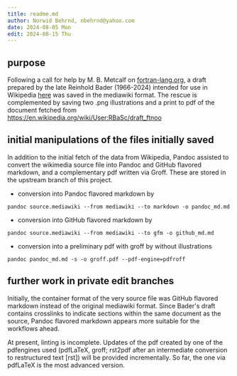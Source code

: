 ```yaml
---
title: readme.md
author: Norwid Behrnd, nbehrnd@yahoo.com
date: 2024-08-05 Mon
edit: 2024-08-15 Thu
---
```


## purpose

Following a call for help by M. B. Metcalf on
[fortran-lang.org](https://fortran-lang.discourse.group/t/reinhold-bader-1966-2024/8233/5),
a draft prepared by the late Reinhold Bader (1966-2024) intended for use in
Wikipedia [here](https://fortran-lang.discourse.group/t/reinhold-bader-1966-2024/8233/5)
was saved in the mediawiki format.  The rescue is complemented by saving two
.png illustrations and a print to pdf of the document fetched from
<https://en.wikipedia.org/wiki/User:RBaSc/draft_ftnoo>

## initial manipulations of the files initially saved

In addition to the initial fetch of the data from Wikipedia,
Pandoc assisted to convert the wikimedia source file into Pandoc
and GitHub flavored markdown, and a complementary pdf written
via Groff.  These are stored in the upstream branch of this project.

- conversion into Pandoc flavored markdown by

```shell
pandoc source.mediawiki --from mediawiki --to markdown -o pandoc_md.md
```

- conversion into GitHub flavored markdown by

```shell
pandoc source.mediawiki --from mediawiki --to gfm -o github_md.md
```

- conversion into a preliminary pdf with groff by without illustrations

```shell
pandoc pandoc_md.md -s -o groff.pdf --pdf-engine=pdfroff
```

## further work in private edit branches

Initially, the container format of the very source file was GitHub
flavored markdown instead of the original mediawiki format.  Since
Bader's draft contains crosslinks to indicate sections within the
same document as the source, Pandoc flavored markdown appears more
suitable for the workflows ahead.

At present, linting is incomplete.  Updates of the pdf created by one
of the pdfengines used (pdfLaTeX, groff; rst2pdf after an intermediate
conversion to restructured text [rst]) will be provided incrementally.
So far, the one via pdfLaTeX is the most advanced version.

